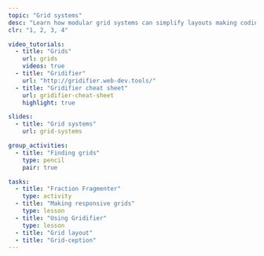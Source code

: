 ```yaml
---
topic: "Grid systems"
desc: "Learn how modular grid systems can simplify layouts making coding more efficient."
clr: "1, 2, 3, 4"

video_tutorials:
  - title: "Grids"
    url: grids
    videos: true
  - title: "Gridifier"
    url: "http://gridifier.web-dev.tools/"
  - title: "Gridifier cheat sheet"
    url: gridifier-cheat-sheet
    highlight: true

slides:
  - title: "Grid systems"
    url: grid-systems

group_activities:
  - title: "Finding grids"
    type: pencil
    pair: true

tasks:
  - title: "Fraction Fragmenter"
    type: activity
  - title: "Making responsive grids"
    type: lesson
  - title: "Using Gridifier"
    type: lesson
  - title: "Grid layout"
  - title: "Grid-ception"
---
```

